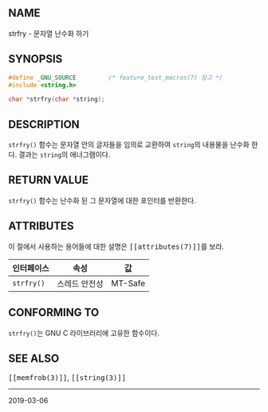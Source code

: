 ## NAME

strfry - 문자열 난수화 하기

## SYNOPSIS

```c
#define _GNU_SOURCE         /* feature_test_macros(7) 참고 */
#include <string.h>

char *strfry(char *string);
```

## DESCRIPTION

`strfry()` 함수는 문자열 안의 글자들을 임의로 교환하여 `string`의 내용물을 난수화 한다. 결과는 `string`의 애너그램이다.

## RETURN VALUE

`strfry()` 함수는 난수화 된 그 문자열에 대한 포인터를 반환한다.

## ATTRIBUTES

이 절에서 사용하는 용어들에 대한 설명은 <tt>[[attributes(7)]]</tt>를 보라.

| 인터페이스 | 속성 | 값 |
| --- | --- | --- |
| `strfry()` | 스레드 안전성 | MT-Safe |

## CONFORMING TO

`strfry()`는 GNU C 라이브러리에 고유한 함수이다.

## SEE ALSO

<tt>[[memfrob(3)]]</tt>, <tt>[[string(3)]]</tt>

----

2019-03-06
